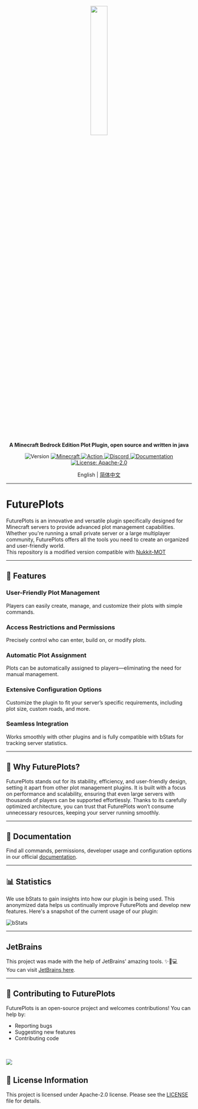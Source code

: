 <p align="center">
    <a href="https://ovis.dev">
      <img src="https://i.imgur.com/SU8k5fV.png" width=30%>
    </a>
    <p align="center">
        <strong>
            A Minecraft Bedrock Edition Plot Plugin, open source and written in java
        </strong>
    </p>
</p>


<p align="center">
   <img alt="Version" src="https://img.shields.io/badge/version-4.0.0-blue.svg?cacheSeconds=2592000" />
   <a href="https://feedback.minecraft.net/hc/en-us/articles/26247797084173--Minecraft-1-21-1-Bedrock">
      <img alt="Minecraft" src="https://img.shields.io/badge/minecraft-v1.21.60%20(Bedrock)-56383E" />
   </a>
    <a href="https://github.com/ovisdevelopment/FuturePlots/actions?query=branch%3Amaster+is%3Asuccess" target="_blank">
      <img alt="Action" src="https://github.com/ovisdevelopment/FuturePlots/actions/workflows/build.yml/badge.svg" />
   </a>
   <a href="https://discord.gg/2PYGr7GfTf">
      <img alt="Discord" src="https://img.shields.io/discord/639130989708181535?label=discord&color=7289DA&logo=discord" />
   </a>
   <a href="https://github.com/ovisdevelopment/FuturePlots/wiki" target="_blank">
      <img alt="Documentation" src="https://img.shields.io/badge/documentation-yes-brightgreen.svg" />
   </a>
   <a href="https://www.apache.org/licenses/LICENSE-2.0.html" target="_blank">
      <img alt="License: Apache-2.0" src="https://img.shields.io/badge/Apache-2.0-yellow.svg" />
   </a>
</p>

<p align="center">
English | <a href="README_zh.md">简体中文</a>
</p>


----------------

# FuturePlots

FuturePlots is an innovative and versatile plugin specifically designed for Minecraft servers to provide advanced plot management capabilities. Whether you're running a small private server or a large multiplayer community, FuturePlots offers all the tools you need to create an organized and user-friendly world.  
This repository is a modified version compatible with [Nukkit-MOT](https://github.com/MemoriesOfTime/Nukkit-MOT)


----------------

## 🌟 Features
### User-Friendly Plot Management
Players can easily create, manage, and customize their plots with simple commands.

### Access Restrictions and Permissions
Precisely control who can enter, build on, or modify plots.

### Automatic Plot Assignment
Plots can be automatically assigned to players—eliminating the need for manual management.

### Extensive Configuration Options
Customize the plugin to fit your server’s specific requirements, including plot size, custom roads, and more.

### Seamless Integration
Works smoothly with other plugins and is fully compatible with bStats for tracking server statistics.


----------------

## 🚀 Why FuturePlots?
FuturePlots stands out for its stability, efficiency, and user-friendly design, setting it apart from other plot management plugins. It is built with a focus on performance and scalability, ensuring that even large servers with thousands of players can be supported effortlessly. Thanks to its carefully optimized architecture, you can trust that FuturePlots won’t consume unnecessary resources, keeping your server running smoothly.


----------------

## 📜 Documentation
Find all commands, permissions, developer usage and configuration options in our official [documentation](https://github.com/ovisdevelopment/FuturePlots/wiki).

----------------

## 📊 Statistics
We use bStats to gain insights into how our plugin is being used. This anonymized data helps us continually improve FuturePlots and develop new features. Here's a snapshot of the current usage of our plugin:

![bStats](https://bstats.org/signatures/bukkit/FuturePlots.svg)


----------------

## JetBrains
This project was made with the help of JetBrains' amazing tools. ✨🚀💻  
You can visit [JetBrains here](https://www.jetbrains.com).



----------------

## 🤝 Contributing to FuturePlots
FuturePlots is an open-source project and welcomes contributions! You can help by:

- Reporting bugs
- Suggesting new features
- Contributing code
<br><br><br>
<a href="https://github.com/ovisdevelopment/FuturePlots/graphs/contributors">
  <img src="https://contrib.rocks/image?repo=ovisdevelopment/FuturePlots" />
</a>

## 📝 License Information

This project is licensed under Apache-2.0 license. Please see the [LICENSE](/LICENSE) file for details.